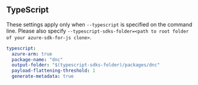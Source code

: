 ## TypeScript

These settings apply only when `--typescript` is specified on the command line.
Please also specify `--typescript-sdks-folder=<path to root folder of your azure-sdk-for-js clone>`.

```yaml $(typescript)
typescript:
  azure-arm: true
  package-name: "dnc"
  output-folder: "$(typescript-sdks-folder)/packages/dnc"
  payload-flattening-threshold: 1
  generate-metadata: true
```
